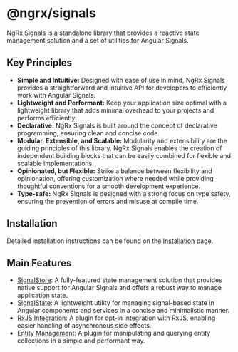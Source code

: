 # @ngrx/signals

NgRx Signals is a standalone library that provides a reactive state management solution and a set of utilities for Angular Signals.

## Key Principles

- **Simple and Intuitive:** Designed with ease of use in mind, NgRx Signals provides a straightforward and intuitive API for developers to efficiently work with Angular Signals.
- **Lightweight and Performant:** Keep your application size optimal with a lightweight library that adds minimal overhead to your projects and performs efficiently.
- **Declarative:** NgRx Signals is built around the concept of declarative programming, ensuring clean and concise code.
- **Modular, Extensible, and Scalable:** Modularity and extensibility are the guiding principles of this library. NgRx Signals enables the creation of independent building blocks that can be easily combined for flexible and scalable implementations.
- **Opinionated, but Flexible:** Strike a balance between flexibility and opinionation, offering customization where needed while providing thoughtful conventions for a smooth development experience.
- **Type-safe:** NgRx Signals is designed with a strong focus on type safety, ensuring the prevention of errors and misuse at compile time.

## Installation

Detailed installation instructions can be found on the [Installation](guide/signals/install) page.

## Main Features

- [SignalStore](guide/signals/signal-store): A fully-featured state management solution that provides native support for Angular Signals and offers a robust way to manage application state.
- [SignalState](guide/signals/signal-state): A lightweight utility for managing signal-based state in Angular components and services in a concise and minimalistic manner.
- [RxJS Integration](guide/signals/rxjs-integration): A plugin for opt-in integration with RxJS, enabling easier handling of asynchronous side effects.
- [Entity Management](guide/signals/signal-store/entity-management): A plugin for manipulating and querying entity collections in a simple and performant way.
